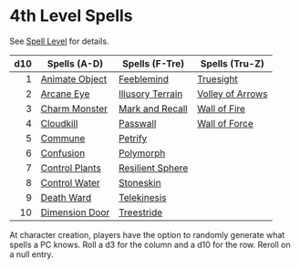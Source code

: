 # 4th Level Spells

See [Spell Level](../../Spell%20Level.md) for details.

| d10 | Spells (A-D)                          | Spells (F-Tre)                            | Spells (Tru-Z)                              |
| --: | ------------------------------------- | ----------------------------------------- | ------------------------------------------- |
|   1 | [Animate Object](Animate%20Object.md) | [Feeblemind](Feeblemind.md)               | [Truesight](Truesight.md)                   |
|   2 | [Arcane Eye](Arcane%20Eye.md)         | [Illusory Terrain](Illusory%20Terrain.md) | [Volley of Arrows](Volley%20of%20Arrows.md) |
|   3 | [Charm Monster](Charm%20Monster.md)   | [Mark and Recall](Mark%20and%20Recall.md) | [Wall of Fire](Wall%20of%20Fire.md)         |
|   4 | [Cloudkill](Cloudkill.md)             | [Passwall](Passwall.md)                   | [Wall of Force](Wall%20of%20Force.md)       |
|   5 | [Commune](Commune.md)                 | [Petrify](Petrify.md)                     |                                             |
|   6 | [Confusion](Confusion.md)             | [Polymorph](Polymorph.md)                 |                                             |
|   7 | [Control Plants](Control%20Plants.md) | [Resilient Sphere](Resilient%20Sphere.md) |                                             |
|   8 | [Control Water](Control%20Water.md)   | [Stoneskin](Stoneskin.md)                 |                                             |
|   9 | [Death Ward](Death%20Ward.md)         | [Telekinesis](Telekinesis.md)             |                                             |
|  10 | [Dimension Door](Dimension%20Door.md) | [Treestride](Treestride.md)               |                                             |

At character creation, players have the option to randomly generate what spells a PC knows. Roll a d3 for the column and a d10 for the row. Reroll on a null entry.
